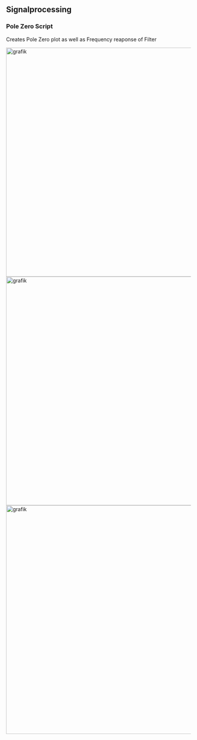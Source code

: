 ## Signalprocessing

### Pole Zero Script

Creates Pole Zero plot as well as Frequency reaponse of Filter

<img width="692" height="623" alt="grafik" src="https://github.com/user-attachments/assets/5884296a-0de1-4b7b-bf6e-70642c0d3279" />


<img width="700" height="622" alt="grafik" src="https://github.com/user-attachments/assets/94b33691-dddf-4537-912a-7f1a70817868" />


<img width="697" height="622" alt="grafik" src="https://github.com/user-attachments/assets/b7cbe416-6c8c-45da-9635-78e01a8538d7" />
